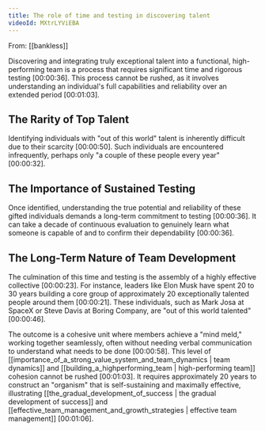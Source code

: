 ```yaml
---
title: The role of time and testing in discovering talent
videoId: MXtrLYViEBA
---
```


From: [[bankless]] <br/> 

Discovering and integrating truly exceptional talent into a functional, high-performing team is a process that requires significant time and rigorous testing <a class="yt-timestamp" data-t="00:00:36">[00:00:36]</a>. This process cannot be rushed, as it involves understanding an individual's full capabilities and reliability over an extended period <a class="yt-timestamp" data-t="00:01:03">[00:01:03]</a>.

## The Rarity of Top Talent

Identifying individuals with "out of this world" talent is inherently difficult due to their scarcity <a class="yt-timestamp" data-t="00:00:50">[00:00:50]</a>. Such individuals are encountered infrequently, perhaps only "a couple of these people every year" <a class="yt-timestamp" data-t="00:00:32">[00:00:32]</a>.

## The Importance of Sustained Testing

Once identified, understanding the true potential and reliability of these gifted individuals demands a long-term commitment to testing <a class="yt-timestamp" data-t="00:00:36">[00:00:36]</a>. It can take a decade of continuous evaluation to genuinely learn what someone is capable of and to confirm their dependability <a class="yt-timestamp" data-t="00:00:36">[00:00:36]</a>.

## The Long-Term Nature of Team Development

The culmination of this time and testing is the assembly of a highly effective collective <a class="yt-timestamp" data-t="00:00:23">[00:00:23]</a>. For instance, leaders like Elon Musk have spent 20 to 30 years building a core group of approximately 20 exceptionally talented people around them <a class="yt-timestamp" data-t="00:00:21">[00:00:21]</a>. These individuals, such as Mark Josa at SpaceX or Steve Davis at Boring Company, are "out of this world talented" <a class="yt-timestamp" data-t="00:00:46">[00:00:46]</a>.

The outcome is a cohesive unit where members achieve a "mind meld," working together seamlessly, often without needing verbal communication to understand what needs to be done <a class="yt-timestamp" data-t="00:00:58">[00:00:58]</a>. This level of [[importance_of_a_strong_value_system_and_team_dynamics | team dynamics]] and [[building_a_highperforming_team | high-performing team]] cohesion cannot be rushed <a class="yt-timestamp" data-t="00:01:03">[00:01:03]</a>. It requires approximately 20 years to construct an "organism" that is self-sustaining and maximally effective, illustrating [[the_gradual_development_of_success | the gradual development of success]] and [[effective_team_management_and_growth_strategies | effective team management]] <a class="yt-timestamp" data-t="00:01:06">[00:01:06]</a>.